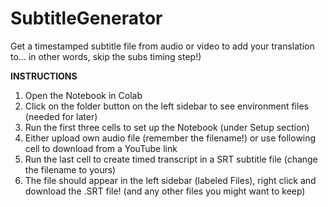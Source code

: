 # SubtitleGenerator
Get a timestamped subtitle file from audio or video to add your translation to... in other words, skip the subs timing step!)

**INSTRUCTIONS**
1. Open the Notebook in Colab
2. Click on the folder button on the left sidebar to see environment files (needed for later)
3. Run the first three cells to set up the Notebook (under Setup section)
4. Either upload own audio file (remember the filename!) or use following cell to download from a YouTube link
5. Run the last cell to create timed transcript in a SRT subtitle file (change the filename to yours)
6. The file should appear in the left sidebar (labeled Files), right click and download the .SRT file! (and any other files you might want to keep)
